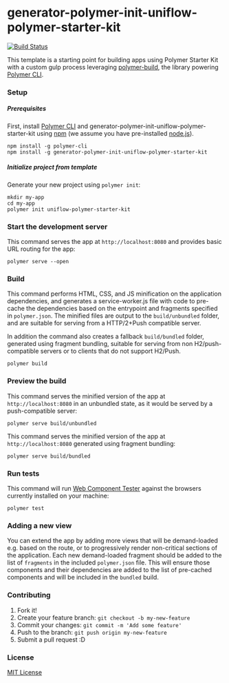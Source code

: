 # generator-polymer-init-uniflow-polymer-starter-kit

[![Build Status](https://travis-ci.org/LostInBrittany/generator-polymer-init-uniflow-polymer-starter-kit.svg?branch=master)](https://travis-ci.org/LostInBrittany/generator-polymer-init-uniflow-polymer-starter-kit)

This template is a starting point for building apps using Polymer Starter Kit
with a custom gulp process leveraging [polymer-build](https://github.com/Polymer/polymer-build),
the library powering [Polymer CLI](https://github.com/Polymer/polymer-cli).

### Setup

##### Prerequisites

First, install [Polymer CLI](https://github.com/Polymer/polymer-cli) and
generator-polymer-init-uniflow-polymer-starter-kit using [npm](https://www.npmjs.com) (we
assume you have pre-installed [node.js](https://nodejs.org)).

    npm install -g polymer-cli
    npm install -g generator-polymer-init-uniflow-polymer-starter-kit

##### Initialize project from template

Generate your new project using `polymer init`:

    mkdir my-app
    cd my-app
    polymer init uniflow-polymer-starter-kit

### Start the development server

This command serves the app at `http://localhost:8080` and provides basic URL
routing for the app:

    polymer serve --open

### Build

This command performs HTML, CSS, and JS minification on the application
dependencies, and generates a service-worker.js file with code to pre-cache the
dependencies based on the entrypoint and fragments specified in `polymer.json`.
The minified files are output to the `build/unbundled` folder, and are suitable
for serving from a HTTP/2+Push compatible server.

In addition the command also creates a fallback `build/bundled` folder,
generated using fragment bundling, suitable for serving from non
H2/push-compatible servers or to clients that do not support H2/Push.

    polymer build

### Preview the build

This command serves the minified version of the app at `http://localhost:8080`
in an unbundled state, as it would be served by a push-compatible server:

    polymer serve build/unbundled

This command serves the minified version of the app at `http://localhost:8080`
generated using fragment bundling:

    polymer serve build/bundled

### Run tests

This command will run [Web Component Tester](https://github.com/Polymer/web-component-tester)
against the browsers currently installed on your machine:

    polymer test

### Adding a new view

You can extend the app by adding more views that will be demand-loaded
e.g. based on the route, or to progressively render non-critical sections of the
application. Each new demand-loaded fragment should be added to the list of
`fragments` in the included `polymer.json` file. This will ensure those
components and their dependencies are added to the list of pre-cached components
and will be included in the `bundled` build.

### Contributing

1. Fork it!
2. Create your feature branch: `git checkout -b my-new-feature`
3. Commit your changes: `git commit -m 'Add some feature'`
4. Push to the branch: `git push origin my-new-feature`
5. Submit a pull request :D

### License

[MIT License](http://opensource.org/licenses/MIT)
